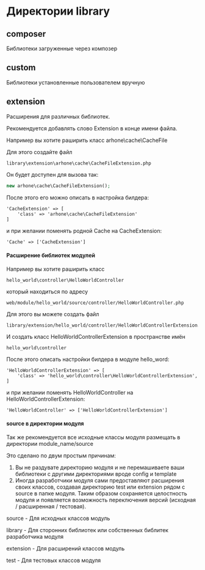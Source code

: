 # Директории library

## composer
Библиотеки загруженные через композер

## custom
Библиотеки установленные пользователем вручную

## extension
Расширения для различных библиотек.

Рекомендуется добавлять слово Extension в конце имени файла.

Например вы хотите раширить класс arhone\cache\CacheFile

Для этого создайте файл

```
library\extension\arhone\cache\CacheFileExtension.php
```

Он будет доступен для вызова так:

```php
new arhone\cache\CacheFileExtension();
```

После этого его можно описать в настройка билдера:

```
'CacheExtension' => [
    'class' => 'arhone\cache\CacheFileExtension'
]
```

и при желании поменять родной Cache на CacheExtension:

```
'Cache' => ['CacheExtension']
```

#### Расширение библиотек модулей

Например вы хотите раширить класс

```
hello_world\controller\HelloWorldController
```

который находиться по адресу

```
web/module/hello_world/source/controller/HelloWorldController.php
```

Для этого вы можете создать файл

```
library/extension/hello_world/controller/HelloWorldControllerExtension.php
```

И создать класс HelloWorldControllerExtension в пространстве имён

```
hello_world\controller
```

После этого описать настройки билдера в модуле hello_word:

```
'HelloWorldControllerExtension' => [
    'class' => 'hello_world\controller\HelloWorldControllerExtension',
]
```

и при желании поменять HelloWorldController на HelloWorldControllerExtension:

```
'HelloWorldController' => ['HelloWorldControllerExtension']
```

#### source в директории модуля

Так же рекомендуется все исходные классы модуля размещать в директории module_name/source

Это сделано по двум простым причинам:

1) Вы не раздувате директорию модуля и не перемашиваете ваши библиотеки с другими директориями вроде config и template
2) Иногда разработчики модуля сами предоставляют расширения своих классов, создавая директорию test или extension рядом c source в папке модуля.
Таким образом сохраняется целостность модуля и появляется возможность переключения версий (исходная / расширенная / тестовая).

source - Для исходных классов модуль

library - Для сторонних библиотек или собственных библитек разработчика модуля

extension - Для расширений классов модуль

test - Для тестовых классов модуля